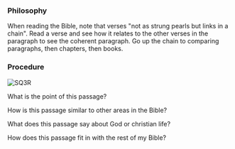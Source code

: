 ### Philosophy
When reading the Bible, note that verses "not as strung pearls but links in a chain". Read a verse and see how it relates to the other verses in the paragraph to see the coherent paragraph. Go up the chain to comparing paragraphs, then chapters, then books. 

### Procedure
![SQ3R](SQ3R)

What is the point of this passage?

How is this passage similar to other areas in the Bible?

What does this passage say about God or christian life?

How does this passage fit in with the rest of my Bible?